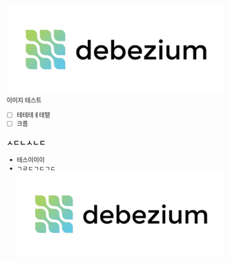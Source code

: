 ![TIL_IMAGE](../../resources/images/ac0d45a0-1393-4572-8e73-5f19230e73fa-debezium-connect.png)
이미지 테스트
- [ ] 테테테ㅔ테텥   
- [ ] 크름   
### ㅅㄷㄴㅅㄴㄷ
* 테스이이이
* ㄱㄹㄷㄱㄷㄱㄷ
![TIL_IMAGE](../../resources/images/e73e03b9-38e4-4667-833e-6143b083330d-debezium-connect.png)

